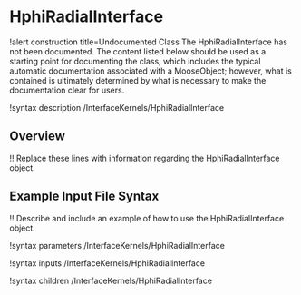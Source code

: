 # HphiRadialInterface

!alert construction title=Undocumented Class
The HphiRadialInterface has not been documented. The content listed below should be used as a starting point for
documenting the class, which includes the typical automatic documentation associated with a
MooseObject; however, what is contained is ultimately determined by what is necessary to make the
documentation clear for users.

!syntax description /InterfaceKernels/HphiRadialInterface

## Overview

!! Replace these lines with information regarding the HphiRadialInterface object.

## Example Input File Syntax

!! Describe and include an example of how to use the HphiRadialInterface object.

!syntax parameters /InterfaceKernels/HphiRadialInterface

!syntax inputs /InterfaceKernels/HphiRadialInterface

!syntax children /InterfaceKernels/HphiRadialInterface
